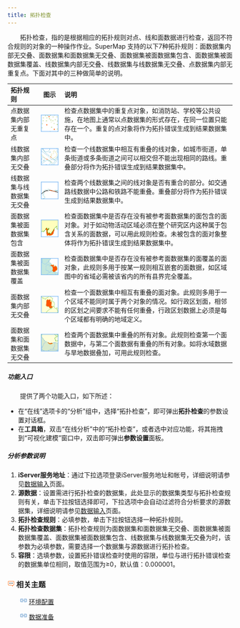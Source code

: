 ```yaml
---
title: 拓扑检查
---
```


　　拓扑检查，指的是根据相应的拓扑规则对点、线和面数据进行检查，返回不符合规则的对象的一种操作作业。SuperMap 支持的以下7种拓扑规则：面数据集内部无交叠、面数据集和面数据集无交叠、面数据集被面数据集包含、面数据集被面数据集覆盖、线数据集内部无交叠、线数据集与线数据集无交叠、点数据集内部无重复点。下面对其中的三种做简单的说明。

 拓扑规则  | 图示 | 说明     
 :----- |  :---------------: | :------- 
点数据集内部无重复点 | ![](img/PointNoIdentical.png) | 检查点数据集中的重复点对象，如消防站、学校等公共设施，在地图上通常以点数据集的形式存在，在同一位置只能存在一个。重复的点对象将作为拓扑错误生成到结果数据集中。
线数据集内部无交叠 | ![](img/LineNoOverLap.png) | 检查一个线数据集中相互有重叠的线对象，如城市街道，单条街道或多条街道之间可以相交但不能出现相同的路线。重叠部分将作为拓扑错误生成到结果数据集中。
线数据集与线数据集无交叠 | ![](img/LineNoOverlapWith.png) | 检查两个线数据集之间的线对象是否有重合的部分。如交通路线数据中公路和铁路不能重叠。重叠部分将作为拓扑错误生成到结果数据集中。
面数据集被面数据集包含 | ![](img/RegionCoveredByRegion.png) | 检查面数据集中是否存在没有被参考面数据集的面包含的面对象。对于如动物活动区域必须在整个研究区内这种属于包含关系的面数据，可以用此规则检查。未被包含的面对象整体将作为拓扑错误生成到结果数据集中。
面数据集被面数据集覆盖 | ![](img/RegionCoveredByRegionClass.png) | 检查面数据集中是否存在没有被参考面数据集的面覆盖的面对象，此规则多用于按某一规则相互嵌套的面数据，如区域图中的省域必需被该省内的所有县界完全覆盖。
面数据集内部无交叠 | ![](img/RegionNoOverlap.png) | 检查一个面数据集中相互有重叠的面对象。此规则多用于一个区域不能同时属于两个对象的情况。如行政区划面，相邻的区划之间要求不能有任何重叠，行政区划数据上必须是每个区域都有明确的地域定义。 
面数据集和面数据集无交叠 | ![](img/RegionNoOverlapWith.png) | 检查两个面数据集中重叠的所有对象。此规则检查第一个面数据中，与第二个面数据有重叠的所有对象。如将水域数据与旱地数据叠加，可用此规则检查。


##### 功能入口

　　提供了两个功能入口，如下所述：

- 在“在线”选项卡的“分析”组中，选择“拓扑检查”，即可弹出**拓扑检查**的参数设置对话框。
- 在**工具箱**，双击“在线分析”中的“拓扑检查”，或者选中对应功能，将其拖拽到“可视化建模”窗口中，双击即可弹出**参数设置**面板。

##### 分析参数说明


1. **iServer服务地址**：通过下拉选项登录iServer服务地址和帐号，详细说明请参见[数据输入](DataInputType.html)页面。
2. **源数据**：设置需进行拓扑检查的数据集，此处显示的数据集类型与拓扑检查规则有关，单击下拉按钮选择即可，下拉选项中会自动过滤符合分析要求的源数据集，详细说明请参见[数据输入](DataInputType.html)页面。
3. **拓扑检查规则**：必填参数，单击下拉按钮选择一种拓扑规则。
4. **拓扑检查数据集**：拓扑检查规则为面数据集和面数据集无交叠、面数据集被面数据集覆盖、面数据集被面数据集包含、线数据集与线数据集无交叠为时，该参数为必填参数，需要选择一个数据集与源数据进行拓扑检查。
5. **容限**：选填参数，设置拓扑错误检查时使用的容限，单位与进行拓扑错误检查的数据集单位相同，取值范围为≥0，默认值：0.000001。



### ![](img/seealso.png) 相关主题

　　![](img/smalltitle.png) [环境配置](BigDataAnalysisEnvironmentConfiguration.html)

　　![](img/smalltitle.png) [数据准备](DataPreparation.html)


